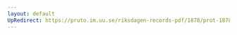 ```yaml
---
layout: default
UpRedirect: https://pruto.im.uu.se/riksdagen-records-pdf/1878/prot-1878--ak--017/prot-1878--ak--017_033.pdf
---
```

